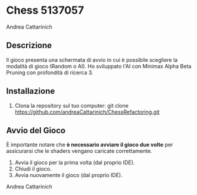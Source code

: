 # Chess 5137057
Andrea Cattarinich 

## Descrizione
Il gioco presenta una schermata di avvio in cui è possibile scegliere la modalità di gioco (Random o AI).
Ho sviluppato l'AI con Minimax Alpha Beta Pruning con profondità di ricerca 3.

## Installazione
1) Clona la repository sul tuo computer:
   git clone https://github.com/andreaCattarinich/ChessRefactoring.git

## Avvio del Gioco
È importante notare che **è necessario avviare il gioco due volte** per assicurarsi che le shaders vengano caricate correttamente.

1) Avvia il gioco per la prima volta (dal proprio IDE).
2) Chiudi il gioco.
3) Avvia nuovamente il gioco (dal proprio IDE).



Andrea Cattarinich
